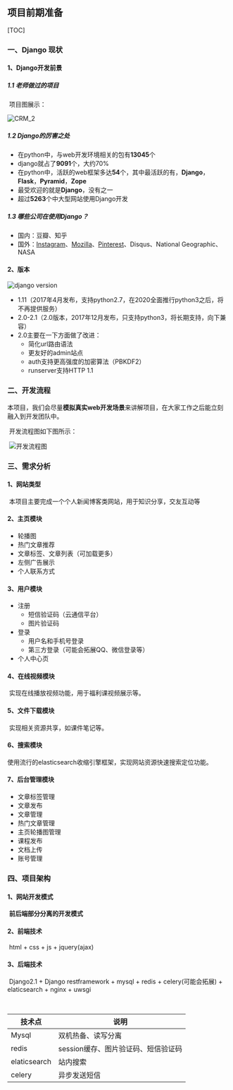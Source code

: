 ## 项目前期准备

[TOC]



### 一、Django 现状

#### 1、Django开发前景

##### 1.1 老师做过的项目

​	项目图展示：

![CRM_2](../images/myself/CRM_2.jpg)



##### 1.2 Django的厉害之处

- 在python中，与web开发环境相关的包有**13045**个
- django就占了**9091**个，大约70%
- 在python中，活跃的web框架多达**54**个，其中最活跃的有，**Django**，**Flask**，**Pyramid**，**Zope**
- 最受欢迎的就是**Django**，没有之一
- 超过**5263**个中大型网站使用Django开发



##### 1.3 哪些公司在使用Django？

- 国内：豆瓣、知乎
- 国外：[Instagram](https://www.instagram.com/?hl=zh)、[Mozilla](https://www.mozilla.org/en-US/)、[Pinterest](https://www.pinterest.com/)、Disqus、National Geographic、NASA



#### 2、版本

![django version](../images/django_release_roadmap2.png)

- 1.11（2017年4月发布，支持python2.7，在2020全面推行python3之后，将不再提供服务）
- 2.0-2.1（2.0版本，2017年12月发布，只支持python3，将长期支持，向下兼容）
- 2.0主要在一下方面做了改进：
  - 简化url路由语法
  - 更友好的admin站点
  - auth支持更高强度的加密算法（PBKDF2）
  - runserver支持HTTP 1.1



### 二、开发流程

​	本项目，我们会尽量**模拟真实web开发场景**来讲解项目，在大家工作之后能立刻融入到开发团队中。

​	开发流程图如下图所示：

​	![开发流程图](../images/dev_proc.png)



### 三、需求分析

#### 1、网站类型

​	本项目主要完成一个个人新闻博客类网站，用于知识分享，交友互动等



#### 2、主页模块

- 轮播图
- 热门文章推荐
- 文章标签、文章列表（可加载更多）
- 左侧广告展示
- 个人联系方式



#### 3、用户模块

- 注册
  - 短信验证码（云通信平台）
  - 图片验证码
- 登录
  - 用户名和手机号登录
  - 第三方登录（可能会拓展QQ、微信登录等）
- 个人中心页



#### 4、在线视频模块

​	实现在线播放视频功能，用于福利课视频展示等。



#### 5、文件下载模块

​	实现相关资源共享，如课件笔记等。



#### 6、搜索模块

​	使用流行的elasticsearch收缩引擎框架，实现网站资源快速搜索定位功能。



#### 7、后台管理模块

- 文章标签管理
- 文章发布
- 文章管理
- 热门文章管理
- 主页轮播图管理
- 课程发布
- 文档上传
- 账号管理



### 四、项目架构

#### 1、网站开发模式

​	**前后端部分分离的开发模式**



#### 2、前端技术

​	html + css + js + jquery(ajax)



#### 3、后端技术

​	Django2.1 + Django restframework + mysql + redis + celery(可能会拓展) + elaticsearch + nginx + uwsgi

​	

| 技术点       | 说明                                |
| ------------ | ----------------------------------- |
| Mysql        | 双机热备、读写分离                  |
| redis        | session缓存、图片验证码、短信验证码 |
| elaticsearch | 站内搜索                            |
| celery       | 异步发送短信                        |





